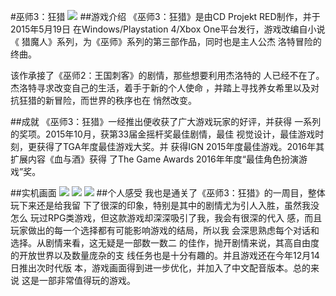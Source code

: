 #巫师3：狂猎
![](2022-12-19-18-00-53.png)
##游戏介绍
《巫师3：狂猎》是由CD Projekt RED制作，并于2015年5月19日
在Windows/Playstation 4/Xbox One平台发行，游戏改编自小说《
猎魔人》系列，为《巫师》系列的第三部作品，同时也是主人公杰
洛特冒险的终曲。

该作承接了《巫师2：王国刺客》的剧情，那些想要利用杰洛特的
人已经不在了。杰洛特寻求改变自己的生活，着手于新的个人使命
，并踏上寻找养女希里以及对抗狂猎的新冒险，而世界的秩序也在
悄然改变。

##成就
《巫师3：狂猎》一经推出便收获了广大游戏玩家的好评，并获得
一系列的奖项。2015年10月，获第33届金摇杆奖最佳剧情，最佳
视觉设计，最佳游戏时刻，更获得了TGA年度最佳游戏大奖。并
获得IGN 2015年度最佳游戏。2016年其扩展内容《血与酒》获得
了The Game Awards 2016年年度“最佳角色扮演游戏”奖。

##实机画面
![](2022-12-19-19-02-13.png)
![](2022-12-19-19-03-35.png)
![](2022-12-19-19-04-39.png)
##个人感受
我也是通关了《巫师3：狂猎》的一周目，整体玩下来还是给我留
下了很深的印象，特别是其中的剧情尤为引人入胜，虽然我没怎么
玩过RPG类游戏，但这款游戏却深深吸引了我，我会有很深的代入
感，而且玩家做出的每一个选择都有可能影响游戏的结局，所以我
会深思熟虑每个对话和选择。从剧情来看，这无疑是一部数一数二
的佳作，抛开剧情来说，其高自由度的开放世界以及数量庞杂的支
线任务也是十分有趣的。并且游戏还在今年12月14日推出次时代版
本，游戏画面得到进一步优化，并加入了中文配音版本。总的来说
这是一部非常值得玩的游戏。
